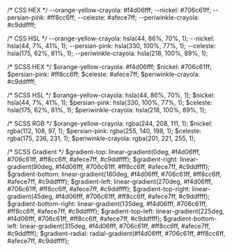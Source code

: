 /* CSS HEX */
--orange-yellow-crayola: #f4d06fff;
--nickel: #706c61ff;
--persian-pink: #ff8cc6ff;
--celeste: #afece7ff;
--periwinkle-crayola: #c9ddffff;

/* CSS HSL */
--orange-yellow-crayola: hsla(44, 86%, 70%, 1);
--nickel: hsla(44, 7%, 41%, 1);
--persian-pink: hsla(330, 100%, 77%, 1);
--celeste: hsla(175, 62%, 81%, 1);
--periwinkle-crayola: hsla(218, 100%, 89%, 1);

/* SCSS HEX */
$orange-yellow-crayola: #f4d06fff;
$nickel: #706c61ff;
$persian-pink: #ff8cc6ff;
$celeste: #afece7ff;
$periwinkle-crayola: #c9ddffff;

/* SCSS HSL */
$orange-yellow-crayola: hsla(44, 86%, 70%, 1);
$nickel: hsla(44, 7%, 41%, 1);
$persian-pink: hsla(330, 100%, 77%, 1);
$celeste: hsla(175, 62%, 81%, 1);
$periwinkle-crayola: hsla(218, 100%, 89%, 1);

/* SCSS RGB */
$orange-yellow-crayola: rgba(244, 208, 111, 1);
$nickel: rgba(112, 108, 97, 1);
$persian-pink: rgba(255, 140, 198, 1);
$celeste: rgba(175, 236, 231, 1);
$periwinkle-crayola: rgba(201, 221, 255, 1);

/* SCSS Gradient */
$gradient-top: linear-gradient(0deg, #f4d06fff, #706c61ff, #ff8cc6ff, #afece7ff, #c9ddffff);
$gradient-right: linear-gradient(90deg, #f4d06fff, #706c61ff, #ff8cc6ff, #afece7ff, #c9ddffff);
$gradient-bottom: linear-gradient(180deg, #f4d06fff, #706c61ff, #ff8cc6ff, #afece7ff, #c9ddffff);
$gradient-left: linear-gradient(270deg, #f4d06fff, #706c61ff, #ff8cc6ff, #afece7ff, #c9ddffff);
$gradient-top-right: linear-gradient(45deg, #f4d06fff, #706c61ff, #ff8cc6ff, #afece7ff, #c9ddffff);
$gradient-bottom-right: linear-gradient(135deg, #f4d06fff, #706c61ff, #ff8cc6ff, #afece7ff, #c9ddffff);
$gradient-top-left: linear-gradient(225deg, #f4d06fff, #706c61ff, #ff8cc6ff, #afece7ff, #c9ddffff);
$gradient-bottom-left: linear-gradient(315deg, #f4d06fff, #706c61ff, #ff8cc6ff, #afece7ff, #c9ddffff);
$gradient-radial: radial-gradient(#f4d06fff, #706c61ff, #ff8cc6ff, #afece7ff, #c9ddffff);
